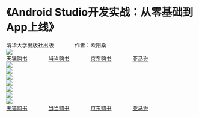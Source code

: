 # 《Android Studio开发实战：从零基础到App上线》
清华大学出版社出版　　　　作者：欧阳燊<br>
![](http://img.blog.csdn.net/20170608003142908)<br>
[天猫购书](https://detail.tmall.com/item.htm?id=551996939227)　　　　[当当购书](http://product.dangdang.com/25089827.html)　　　　[京东购书](https://item.jd.com/12091751.html)　　　　[亚马逊](https://www.amazon.cn/Android-Studio%E5%BC%80%E5%8F%91%E5%AE%9E%E6%88%98-%E4%BB%8E%E9%9B%B6%E5%9F%BA%E7%A1%80%E5%88%B0App%E4%B8%8A%E7%BA%BF-%E6%AC%A7%E9%98%B3%E7%87%8A/dp/B071FZ9K5P/)<br>
![](http://img.blog.csdn.net/20170706103404142)<br>
![](http://img.blog.csdn.net/20170706103410669)<br>
![](http://img.blog.csdn.net/20170706103416506)<br>
![](http://img.blog.csdn.net/20170706103422331)<br>
![](http://img.blog.csdn.net/20170706103426729)<br>
![](http://img.blog.csdn.net/20170706103435756)<br>
![](http://img.blog.csdn.net/20170706103439629)<br>
[天猫购书](https://detail.tmall.com/item.htm?id=551996939227)　　　　[当当购书](http://product.dangdang.com/25089827.html)　　　　[京东购书](https://item.jd.com/12091751.html)　　　　[亚马逊](https://www.amazon.cn/Android-Studio%E5%BC%80%E5%8F%91%E5%AE%9E%E6%88%98-%E4%BB%8E%E9%9B%B6%E5%9F%BA%E7%A1%80%E5%88%B0App%E4%B8%8A%E7%BA%BF-%E6%AC%A7%E9%98%B3%E7%87%8A/dp/B071FZ9K5P/)

